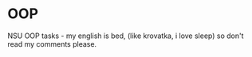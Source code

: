 # OOP
NSU OOP tasks - my english is bed, (like krovatka, i love sleep) so don't read my comments please.
